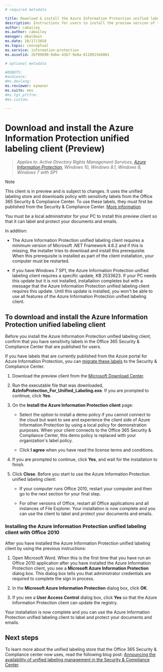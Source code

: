 ```yaml
---
# required metadata

title: Download & install the Azure Information Protection unified labeling client (Preview)
description: Instructions for users to install the preview version of the Azure Information Protection unified labeling client for Windows, so that you can classify and protect your documents and emails. 
author: cabailey
ms.author: cabailey
manager: mbaldwin
ms.date: 10/17/2018
ms.topic: conceptual
ms.service: information-protection
ms.assetid: 2bf09690-9dba-43b7-9e0a-0110915d4081

# optional metadata

#ROBOTS:
#audience:
#ms.devlang:
ms.reviewer: eymanor
ms.suite: ems
#ms.tgt_pltfrm:
#ms.custom:

---
```


# Download and install the Azure Information Protection unified labeling client (Preview)

>*Applies to: Active Directory Rights Management Services, [Azure Information Protection](https://azure.microsoft.com/pricing/details/information-protection), Windows 10, Windows 8.1, Windows 8, Windows 7 with SP1*

> [!NOTE]
> This client is in preview and is subject to changes. It uses the unified labeling store and downloads policy with sensitivity labels from the Office 365 Security & Compliance Center. To use these labels, they must first be published from the Security & Compliance Center. [More information](https://techcommunity.microsoft.com/t5/Security-Privacy-and-Compliance/Announcing-the-availability-of-unified-labeling-management-in/ba-p/262492)

You must be a local administrator for your PC to install this preview client so that it can label and protect your documents and emails.

In addition:

- The Azure Information Protection unified labeling client requires a minimum version of Microsoft .NET Framework 4.6.2 and if this is missing, the installer tries to download and install this prerequisite. When this prerequisite is installed as part of the client installation, your computer must be restarted.

- If you have Windows 7 SP1, the Azure Information Protection unified labeling client requires a specific update, KB 2533623. If your PC needs this update but it is not installed, installation completes but with a message that the Azure Information Protection unified labeling client requires this update. Until this update is installed, you won't be able to use all features of the Azure Information Protection unified labeling client. 

## To download and install the Azure Information Protection unified labeling client

Before you install the Azure Information Protection unified labeling client, confirm that you have sensitivity labels in the Office 365 Security & Compliance Center that are published for users. 

If you have labels that are currently published from the Azure portal for Azure Information Protection, you can [migrate these labels](../configure-policy-migrate-labels.md) to the Security & Compliance Center.

1. Download the preview client from the [Microsoft Download Center](https://www.microsoft.com/en-us/download/details.aspx?id=57440).

2. Run the executable file that was downloaded, **AzInfoProtection_For_Unified_Labeling.exe**. If you are prompted to continue, click **Yes**.    

3. On the **Install the Azure Information Protection client** page:     
    - Select the option to install a demo policy if you cannot connect to the cloud but want to see and experience the client side of Azure Information Protection by using a local policy for demonstration purposes. When your client connects to the Office 365 Security & Compliance Center, this demo policy is replaced with your organization's label policy.

    - Click **I agree** when you have read the license terms and conditions.    

4. If you are prompted to continue, click **Yes**, and wait for the installation to finish.    

6. Click **Close**. Before you start to use the Azure Information Protection unified labeling client:    

    - If your computer runs Office 2010, restart your computer and then go to the next section for your final step.    
        
    - For other versions of Office, restart all Office applications and all instances of File Explorer. Your installation is now complete and you can use the client to label and protect your documents and emails.    

### Installing the Azure Information Protection unified labeling client with Office 2010

After you have installed the Azure Information Protection unified labeling client by using the previous instructions:    

1. Open Microsoft Word. When this is the first time that you have run an Office 2010 application after you have installed the Azure Information Protection client, you see a **Microsoft Azure Information Protection** dialog box. This dialog box tells you that administrator credentials are required to complete the sign in process.

2. In the **Microsoft Azure Information Protection** dialog box, click **OK**.

3. If you see a **User Access Control** dialog box, click **Yes** so that the Azure Information Protection client can update the registry.

Your installation is now complete and you can use the Azure Information Protection unified labeling client to label and protect your documents and emails.

## Next steps

To learn more about the unified labeling store that the Office 365 Security & Compliance center now uses, read the following blog post: [Announcing the availability of unified labeling management in the Security & Compliance Center](https://techcommunity.microsoft.com/t5/Security-Privacy-and-Compliance/Announcing-the-availability-of-unified-labeling-management-in/ba-p/262492).

